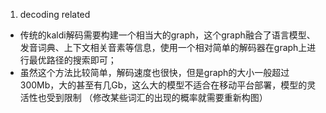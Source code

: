 1. decoding related  
*  传统的kaldi解码需要构建一个相当大的graph，这个graph融合了语言模型、发音词典、上下文相关音素等信息，使用一个相对简单的解码器在graph上进行最优路径的搜索即可；
*  虽然这个方法比较简单，解码速度也很快，但是graph的大小一般超过300Mb，大的甚至有几Gb，这么大的模型不适合在移动平台部署，模型的灵活性也受到限制
（修改某些词汇的出现的概率就需要重新构图）
